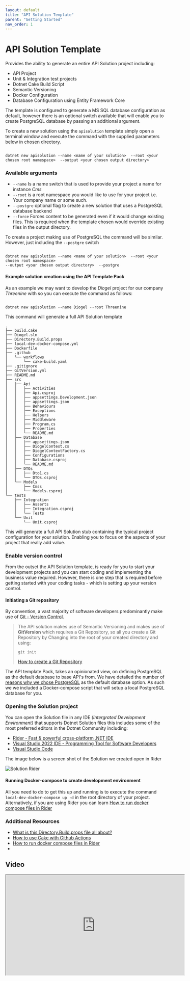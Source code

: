 ```yaml
---
layout: default
title: "API Solution Template"
parent: "Getting Started"
nav_order: 1
---
```

# API Solution Template


Provides the ability to generate an entire API Solution project including:

- API Project
- Unit & Integration test projects
- Dotnet Cake Build Script
- Semantic Versioning
- Docker Configuration
- Database Configuration using Entity Framework Core

The template is configured to generate a MS SQL database configuration as default, however there is an optional switch 
available that will enable you to create PostgreSQL database by passing an additional argument.

To create a new solution using the `apisolution` template simply open a terminal window and execute the command with the 
supplied parameters below in chosen directory.

```shell

dotnet new apisolution --name <name of your solution>  --root <your chosen root namespace>  --output <your chosen output directory>

````

### Available arguments
- `--name`  Is a name switch that is used to provide your project a name for instance _Cms_
- `--root` is a root namespace you would like to use for your project i.e. Your company name or some such.   
- `--postgre`  optional flag to create a new solution that uses a PostgreSQL database backend
- `--force`  Forces content to be generated even if it would change existing files. This is required when the template 
chosen would override existing files in the output directory.

To create a project making use of PostgreSQL the command will be similar. However, just including the `--postgre` 
switch

```shell

dotnet new apisolution --name <name of your solution>  --root <your chosen root namespace>  
--output <your chosen output directory>  --postgre

````


#### Example solution creation using the API Template Pack

As an example we may want to develop the _Diogel_ project for our company _Threenine_ with so you can execute the command as follows:

```shell

dotnet new apisolution --name Diogel --root Threenine

```

This command will generate a full API Solution template 

```shell
.
├── build.cake
├── Diogel.sln
├── Directory.Build.props
├── local-dev-docker-compose.yml
├── Dockerfile
├── .github
│   └── workflows
│       └── cake-build.yaml
├── .gitignore
├── GitVersion.yml
├── README.md
├── src
│   ├── Api
│   │   ├── Activities
│   │   ├── Api.csproj
│   │   ├── appsettings.Development.json
│   │   ├── appsettings.json
│   │   ├── Behaviours
│   │   ├── Exceptions
│   │   ├── Helpers
│   │   ├── Middleware
│   │   ├── Program.cs
│   │   ├── Properties
│   │   └── README.md
│   ├── Database
│   │   ├── appsettings.json
│   │   ├── DiogelContext.cs
│   │   ├── DiogelContextFactory.cs
│   │   ├── Configurations
│   │   ├── Database.csproj
│   │   └── README.md
│   ├── DTOs
│   │   ├── Dto1.cs
│   │   └── DTOs.csproj
│   └── Models
│       ├── Cmss
│       └── Models.csproj
└── tests
    ├── Integration
    │   ├── Asserts
    │   ├── Integration.csproj
    │   └── Tests
    └── Unit
        └── Unit.csproj

```

This will generate a full API Solution stub containing the typical project configuration for your solution. Enabling you to focus on the aspects of your project that really add value.


### Enable version control

From the outset the API Solution template, is ready for you to start your development projects and you can start coding and implementing the business value required. However, there is one step that is required before getting started with your coding tasks - which is setting up your version control. 

#### Initiating a Git repository

By convention, a vast majority of software developers predominantly make use of [Git - Version Control](https://garywoodfine.com/what-is-git/ "What is Git - Gary Woodfine"). 


> The API solution makes use of Semantic Versioning and makes use of **GitVersion** which requires a Git Repository, so all you create a Git Repository by Changing into the root of your created directory and using:
> 
> `git init` 
> 
> [How to create a Git Repository](https://garywoodfine.com/how-to-create-a-git-repository "How To Create A Git Repository - Gary Woodfine")

The API template Pack, takes an opinionated view, on defining PostgreSQL as the default database to base API's from. We have detailed the number of [reasons why we chose PostgreSQL](../../knowledge/postgres "Why use PostgreSQL for your database - API Template Pack") as the default database option.   As such we we included a Docker-compose script that will setup a local PostgreSQL database for you.

### Opening the Solution project

You can open the Solution file in any IDE _(Intergrated Development Environment)_ that supports Dotnet Solution files this includes some of the most preferred editors in the Dotnet Community including:
* [Rider - Fast & powerful cross-platform .NET IDE](https://www.jetbrains.com/rider/ "Jetbrains Rider")
* [Visual Studio 2022 IDE - Programming Tool for Software Developers](https://visualstudio.microsoft.com/vs/ "Microsoft Visual Studio")
* [Visual Studio Code](https://code.visualstudio.com/)

The image below is a screen shot of the Solution we created open in Rider

![Solution Rider](../../../assets/images/solution-view.png)

#### Running Docker-compose to create development environment

All you need to do to get this up and running is to execute the command `local-dev-docker-compose up -d` in the root directory of your project.  Alternatively, if you are using Rider you can learn [How to run docker compose files in Rider](https://garywoodfine.com/how-to-run-docker-compose-files-in-rider "How to run docker compose files in Rider - Gary Woodfine")

### Additional Resources
* [What is this Directory.Build.props file all about?](https://garywoodfine.com/what-is-this-directory-build-props-file-all-about/ "What is this Directory.Build.props file all about? - Gary Woodfine")
* [How to use Cake with Github Actions](https://garywoodfine.com/how-to-use-cake-with-github-actions/ "
  How to use Cake with Github Actions - Gary Woodfine")
* [How to run docker compose files in Rider](https://garywoodfine.com/how-to-run-docker-compose-files-in-rider/ "How to run docker compose files in Rider - Gary Woodfine")
* 

## Video

<iframe id="odysee-iframe" width="560" height="315" src="https://odysee.com/$/embed/api-solution-template/fa90baa0bca9de8d7d480b66118c62220086098c?r=DUjCQUL6MekhtSGNTPSWv8Ek7S28w12a" allowfullscreen></iframe>